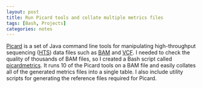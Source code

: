 ```yaml
---
layout: post
title: Run Picard tools and collate multiple metrics files
tags: [Bash, Projects]
categories: notes
---
```


[Picard] is a set of Java command line tools for manipulating high-throughput
sequencing ([HTS]) data files such as [BAM] and [VCF]. I needed to check the
quality of thousands of BAM files, so I created a Bash script called
[picardmetrics]. It runs 10 of the Picard tools on a BAM file and easily
collates all of the generated metrics files into a single table. I also
include utility scripts for generating the reference files required for
Picard.

[Picard]: http://broadinstitute.github.io/picard/
[HTS]: https://github.com/samtools/hts-specs
[BAM]: http://samtools.github.io/hts-specs/SAMv1.pdf
[VCF]: http://samtools.github.io/hts-specs/VCFv4.2.pdf
[picardmetrics]: https://github.com/slowkow/picardmetrics

